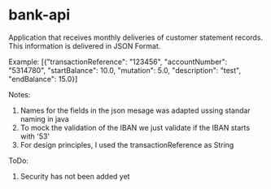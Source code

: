 # bank-api
Application that receives monthly deliveries of customer statement records. This information is delivered in JSON Format.

Example: [{"transactionReference": "123456", "accountNumber": "5314780", "startBalance": 10.0, "mutation": 5.0, "description": "test", "endBalance": 15.0}]

Notes:
1. Names for the fields in the json mesage was adapted ussing standar naming in java
2. To mock the validation of the IBAN we just validate if the IBAN starts with '53'
3. For design principles, I used the transactionReference as String

ToDo:
1. Security has not been added yet
